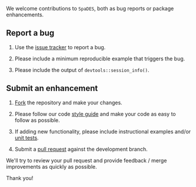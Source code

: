 We welcome contributions to `SpaDES`, both as bug reports or package enhancements.

## Report a bug

1. Use the [issue tracker](https://github.com/PredictiveEcology/SpaDES/issues) to report a bug.

2. Please include a minimum reproducible example that triggers the bug.

3. Please include the output of `devtools::session_info()`.

## Submit an enhancement

1. [Fork](https://github.com/rstudio/rstudio/fork) the repository and make your changes.

2. Please follow our code [style guide](https://github.com/PredictiveEcology/SpaDES/wiki/Dev-Docs---Code-Style-Guide) and make your code as easy to follow as possible.

3. If adding new functionality, please include instructional examples and/or [unit tests](http://r-pkgs.had.co.nz/tests.html).

3. Submit a [pull request](https://help.github.com/articles/using-pull-requests) against the development branch.

We'll try to review your pull request and provide feedback / merge improvements as quickly as possible.

Thank you!
